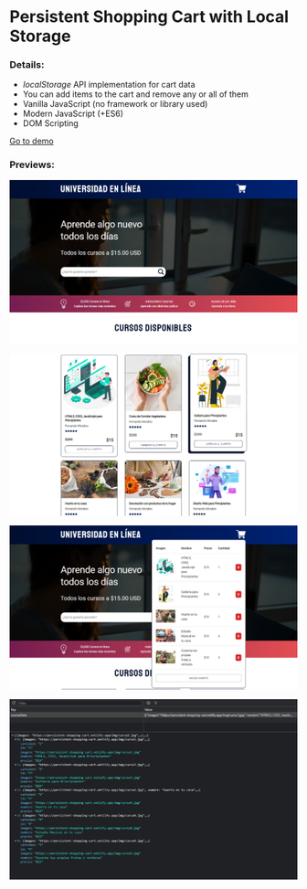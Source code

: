 # Persistent Shopping Cart with Local Storage

### Details:

- _localStorage_ API implementation for cart data
- You can add items to the cart and remove any or all of them
- Vanilla JavaScript (no framework or library used)
- Modern JavaScript (+ES6)
- DOM Scripting

[Go to demo](https://persistent-shopping-cart.netlify.app/)

### Previews:

![preview](./img/preview.png)

![preview](./img/preview-2.png)

![preview](./img/preview-3.png)

![preview](./img/preview-4.png)
